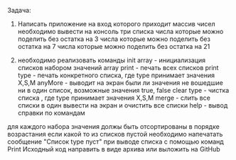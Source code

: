 Задача:

1)  Написать приложение на вход которого приходит массив чисел необходимо вывести на консоль три списка 
	числа которые можно поделить без остатка на 3
	числа которые можно поделить без остатка на 7
	числа которые можно поделить без остатка на 21

2)  необходимо реализовать команды 
init array	- инициализация списков набором значений array
print 		- печать всех списков 
print type 	- печать конкретного списка, где type принимает значения X,S,M
anyMore		- выводит на экран были ли значения не вошедшие ни в один список, возможные значения true, false
clear type	- чистка списка , где type принимает значения X,S,M
merge		- слить все списки в один вывести на экран и очистить все списки
help		- вывод справки по командам 

для каждого набора значения должы быть отсортированы в порядке возрастания 
если какой то из списков пустой необходимо напечатать сообщение "Список type пуст" при выводе списка с помощью команд Print 
Исходный код направить в виде архива или выложить на GitHub
